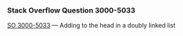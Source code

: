 ### Stack Overflow Question 3000-5033

[SO 3000-5033](http://stackoverflow.com/q/30005033) &mdash;
Adding to the head in a doubly linked list
